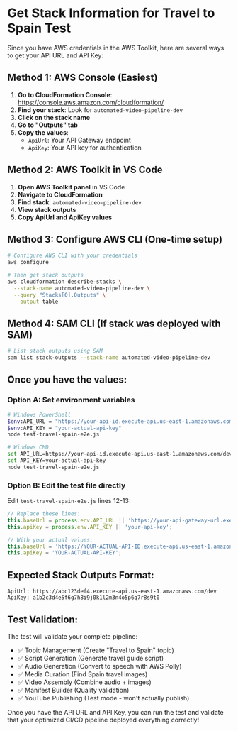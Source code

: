 # Get Stack Information for Travel to Spain Test

Since you have AWS credentials in the AWS Toolkit, here are several ways to get your API URL and API Key:

## Method 1: AWS Console (Easiest)

1. **Go to CloudFormation Console**: https://console.aws.amazon.com/cloudformation/
2. **Find your stack**: Look for `automated-video-pipeline-dev`
3. **Click on the stack name**
4. **Go to "Outputs" tab**
5. **Copy the values**:
   - `ApiUrl`: Your API Gateway endpoint
   - `ApiKey`: Your API key for authentication

## Method 2: AWS Toolkit in VS Code

1. **Open AWS Toolkit panel** in VS Code
2. **Navigate to CloudFormation**
3. **Find stack**: `automated-video-pipeline-dev`
4. **View stack outputs**
5. **Copy ApiUrl and ApiKey values**

## Method 3: Configure AWS CLI (One-time setup)

```bash
# Configure AWS CLI with your credentials
aws configure

# Then get stack outputs
aws cloudformation describe-stacks \
  --stack-name automated-video-pipeline-dev \
  --query "Stacks[0].Outputs" \
  --output table
```

## Method 4: SAM CLI (If stack was deployed with SAM)

```bash
# List stack outputs using SAM
sam list stack-outputs --stack-name automated-video-pipeline-dev
```

## Once you have the values:

### Option A: Set environment variables
```bash
# Windows PowerShell
$env:API_URL = "https://your-api-id.execute-api.us-east-1.amazonaws.com/dev"
$env:API_KEY = "your-actual-api-key"
node test-travel-spain-e2e.js

# Windows CMD
set API_URL=https://your-api-id.execute-api.us-east-1.amazonaws.com/dev
set API_KEY=your-actual-api-key
node test-travel-spain-e2e.js
```

### Option B: Edit the test file directly
Edit `test-travel-spain-e2e.js` lines 12-13:

```javascript
// Replace these lines:
this.baseUrl = process.env.API_URL || 'https://your-api-gateway-url.execute-api.us-east-1.amazonaws.com/dev';
this.apiKey = process.env.API_KEY || 'your-api-key';

// With your actual values:
this.baseUrl = 'https://YOUR-ACTUAL-API-ID.execute-api.us-east-1.amazonaws.com/dev';
this.apiKey = 'YOUR-ACTUAL-API-KEY';
```

## Expected Stack Outputs Format:

```
ApiUrl: https://abc123def4.execute-api.us-east-1.amazonaws.com/dev
ApiKey: a1b2c3d4e5f6g7h8i9j0k1l2m3n4o5p6q7r8s9t0
```

## Test Validation:

The test will validate your complete pipeline:
- ✅ Topic Management (Create "Travel to Spain" topic)
- ✅ Script Generation (Generate travel guide script)
- ✅ Audio Generation (Convert to speech with AWS Polly)
- ✅ Media Curation (Find Spain travel images)
- ✅ Video Assembly (Combine audio + images)
- ✅ Manifest Builder (Quality validation)
- ✅ YouTube Publishing (Test mode - won't actually publish)

Once you have the API URL and API Key, you can run the test and validate that your optimized CI/CD pipeline deployed everything correctly!